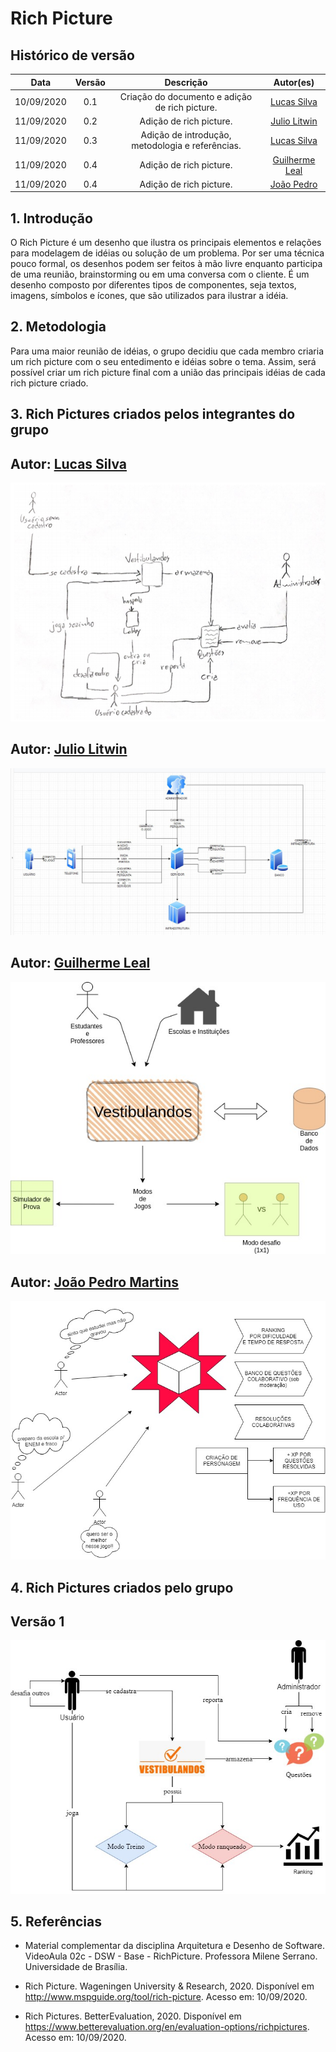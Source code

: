 # Rich Picture

## Histórico de versão
|    Data    | Versão |         Descrição         |           Autor(es)            |
| :--------: | :----: | :-----------------------: | :----------------------------: |
| 10/09/2020 |  0.1   |  Criação do documento e adição de rich picture. | [Lucas Silva](https://github.com/lucasgomesgs0) | 
| 11/09/2020 |  0.2   |  Adição de rich picture. | [Julio Litwin](https://github.com/juliolitwin) | 
| 11/09/2020 |  0.3   |  Adição de introdução, metodologia e referências. | [Lucas Silva](https://github.com/lucasgomesgs0) | 
| 11/09/2020 |  0.4   |  Adição de rich picture. | [Guilherme Leal](https://github.com/gleal17) | 
| 11/09/2020 |  0.4   |  Adição de rich picture. | [João Pedro](https://github.com/jpmartins201) | 

## 1. Introdução
O Rich Picture é um desenho que ilustra os principais elementos e relações para modelagem de idéias ou solução de um problema. Por ser uma técnica pouco formal, os desenhos podem ser feitos à mão livre enquanto participa de uma reunião, brainstorming ou em uma conversa com o cliente. É um desenho composto por diferentes tipos de componentes, seja textos, imagens, símbolos e ícones, que são utilizados para ilustrar a idéia.

## 2. Metodologia
Para uma maior reunião de idéias, o grupo decidiu que cada membro criaria um rich picture com o seu entedimento e idéias sobre o tema. Assim, será possível criar um rich picture final com a união das principais idéias de cada rich picture criado.

## 3. Rich Pictures criados pelos integrantes do grupo

## Autor: [Lucas Silva](https://github.com/lucasgomesgs0)
![Rich Picture - Lucas Silva](./img/rich_picture/RP_LucasSilva.png)

## Autor: [Julio Litwin](https://github.com/juliolitwin)
![Rich Picture - Julio Litwin](./img/rich_picture/RP_JulioLitwin.jpg)

## Autor: [Guilherme Leal](https://github.com/gleal17)
![Rich Picture - Guilherme Leal](./img/rich_picture/RP_Guilherme.jpg)

## Autor: [João Pedro Martins](https://github.com/gleal17)
![Rich Picture - João Pedro Martins](./img/rich_picture/RP_JoaoPedro.jpg)

## 4. Rich Pictures criados pelo grupo

## Versão 1
![Rich Picture - Versão 1](./img/rich_picture/RP_Grupo_v1.jpg)

## 5. Referências
- Material complementar da disciplina Arquitetura e Desenho de Software. VideoAula 02c - DSW - Base - RichPicture. Professora Milene Serrano. Universidade de Brasília.

- Rich Picture. Wageningen University & Research, 2020. Disponível em http://www.mspguide.org/tool/rich-picture. Acesso em: 10/09/2020.

- Rich Pictures. BetterEvaluation, 2020. Disponível em https://www.betterevaluation.org/en/evaluation-options/richpictures. Acesso em: 10/09/2020.
